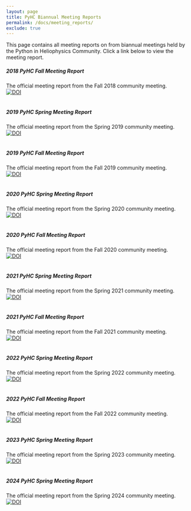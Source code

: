 ```yaml
---
layout: page
title: PyHC Biannual Meeting Reports
permalink: /docs/meeting_reports/
exclude: true
---
```


This page contains all meeting reports on from biannual meetings held by the Python in Heliophysics Community. Click a link below to view the meeting report.

  <div class="container mb-2">
    <div class="media">
      <a href="https://zenodo.org/record/2537188#.XOXWVC2ZN24"><i class="fas fa-book fa-2x mr-3"></i></a>
      <div class="media-body">
        <h5 class="mt-0">2018 PyHC Fall Meeting Report</h5>
        The official meeting report from the Fall 2018 community meeting.<br>
        <a href="https://doi.org/10.5281/zenodo.2537188"><img src="https://zenodo.org/badge/DOI/10.5281/zenodo.2537188.svg" alt="DOI"></a>
      </div>
    </div>
  </div>

  <br>

  <div class="container mb-2">
    <div class="media">
      <a href="https://zenodo.org/record/4728159#.YIsZxpNKhTY"><i class="fas fa-book fa-2x mr-3"></i></a>
      <div class="media-body">
        <h5 class="mt-0">2019 PyHC Spring Meeting Report</h5>
        The official meeting report from the Spring 2019 community meeting.<br>
        <a href="https://doi.org/10.5281/zenodo.4728159"><img src="https://zenodo.org/badge/DOI/10.5281/zenodo.4728159.svg" alt="DOI"></a>
      </div>
    </div>
  </div>

  <br>

  <div class="container mb-2">
    <div class="media">
      <a href="https://zenodo.org/record/4728161#.YIsaF5NKhTY"><i class="fas fa-book fa-2x mr-3"></i></a>
      <div class="media-body">
        <h5 class="mt-0">2019 PyHC Fall Meeting Report</h5>
        The official meeting report from the Fall 2019 community meeting.<br>
        <a href="https://doi.org/10.5281/zenodo.4728161"><img src="https://zenodo.org/badge/DOI/10.5281/zenodo.4728161.svg" alt="DOI"></a>
      </div>
    </div>
  </div>

  <br>

  <div class="container mb-2">
    <div class="media">
      <a href="https://zenodo.org/record/4728184#.YIsaM5NKhTY"><i class="fas fa-book fa-2x mr-3"></i></a>
      <div class="media-body">
        <h5 class="mt-0">2020 PyHC Spring Meeting Report</h5>
        The official meeting report from the Spring 2020 community meeting.<br>
        <a href="https://doi.org/10.5281/zenodo.4728184"><img src="https://zenodo.org/badge/DOI/10.5281/zenodo.4728184.svg" alt="DOI"></a>
      </div>
    </div>
  </div>

  <br>

  <div class="container mb-2">
    <div class="media">
      <a href="https://zenodo.org/record/4728178#.YIsaSJNKhTY"><i class="fas fa-book fa-2x mr-3"></i></a>
      <div class="media-body">
        <h5 class="mt-0">2020 PyHC Fall Meeting Report</h5>
        The official meeting report from the Fall 2020 community meeting.<br>
        <a href="https://doi.org/10.5281/zenodo.4728178"><img src="https://zenodo.org/badge/DOI/10.5281/zenodo.4728178.svg" alt="DOI"></a>
      </div>
    </div>
  </div>

  <br>

  <div class="container mb-2">
    <div class="media">
      <a href="https://zenodo.org/record/4784136#.YKv8cJNKhTY"><i class="fas fa-book fa-2x mr-3"></i></a>
      <div class="media-body">
        <h5 class="mt-0">2021 PyHC Spring Meeting Report</h5>
        The official meeting report from the Spring 2021 community meeting.<br>
        <a href="https://doi.org/10.5281/zenodo.4784136"><img src="https://zenodo.org/badge/DOI/10.5281/zenodo.4784136.svg" alt="DOI"></a>
      </div>
    </div>
  </div>

  <br>

  <div class="container mb-2">
    <div class="media">
      <a href="https://zenodo.org/record/5745358#.YaZxM_FKhTY"><i class="fas fa-book fa-2x mr-3"></i></a>
      <div class="media-body">
        <h5 class="mt-0">2021 PyHC Fall Meeting Report</h5>
        The official meeting report from the Fall 2021 community meeting.<br>
        <a href="https://doi.org/10.5281/zenodo.5745358"><img src="https://zenodo.org/badge/DOI/10.5281/zenodo.5745358.svg" alt="DOI"></a>
      </div>
    </div>
  </div>

  <br>

  <div class="container mb-2">
    <div class="media">
      <a href="https://zenodo.org/records/8393964"><i class="fas fa-book fa-2x mr-3"></i></a>
      <div class="media-body">
        <h5 class="mt-0">2022 PyHC Spring Meeting Report</h5>
        The official meeting report from the Spring 2022 community meeting.<br>
        <a href="https://doi.org/10.5281/zenodo.8393964"><img src="https://zenodo.org/badge/DOI/10.5281/zenodo.8393964.svg" alt="DOI"></a>
      </div>
    </div>
  </div>

  <br>

  <div class="container mb-2">
    <div class="media">
      <a href="https://zenodo.org/records/8393927"><i class="fas fa-book fa-2x mr-3"></i></a>
      <div class="media-body">
        <h5 class="mt-0">2022 PyHC Fall Meeting Report</h5>
        The official meeting report from the Fall 2022 community meeting.<br>
        <a href="https://doi.org/10.5281/zenodo.8393927"><img src="https://zenodo.org/badge/DOI/10.5281/zenodo.8393927.svg" alt="DOI"></a>
      </div>
    </div>
  </div>

  <br>

  <div class="container mb-2">
    <div class="media">
      <a href="https://zenodo.org/records/13743019"><i class="fas fa-book fa-2x mr-3"></i></a>
      <div class="media-body">
        <h5 class="mt-0">2023 PyHC Spring Meeting Report</h5>
        The official meeting report from the Spring 2023 community meeting.<br>
        <a href="https://doi.org/10.5281/zenodo.13743019"><img src="https://zenodo.org/badge/DOI/10.5281/zenodo.13743019.svg" alt="DOI"></a>
      </div>
    </div>
  </div>

  <br>

  <div class="container mb-2">
    <div class="media">
      <a href="https://zenodo.org/records/13687777"><i class="fas fa-book fa-2x mr-3"></i></a>
      <div class="media-body">
        <h5 class="mt-0">2024 PyHC Spring Meeting Report</h5>
        The official meeting report from the Spring 2024 community meeting.<br>
        <a href="https://doi.org/10.5281/zenodo.13687777"><img src="https://zenodo.org/badge/DOI/10.5281/zenodo.13687777.svg" alt="DOI"></a>
      </div>
    </div>
  </div>

  <br>
